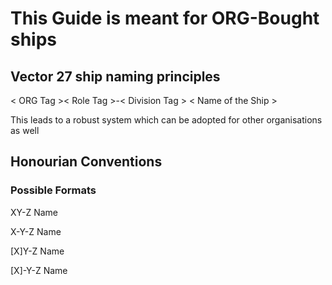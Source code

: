 # This Guide is meant for ORG-Bought ships


## Vector 27 ship naming principles

< ORG Tag >< Role Tag >-< Division Tag > < Name of the Ship >

This leads to a robust system which can be adopted for other organisations as well


## Honourian Conventions

### Possible Formats

XY-Z Name

X-Y-Z Name

[X]Y-Z Name

[X]-Y-Z Name
